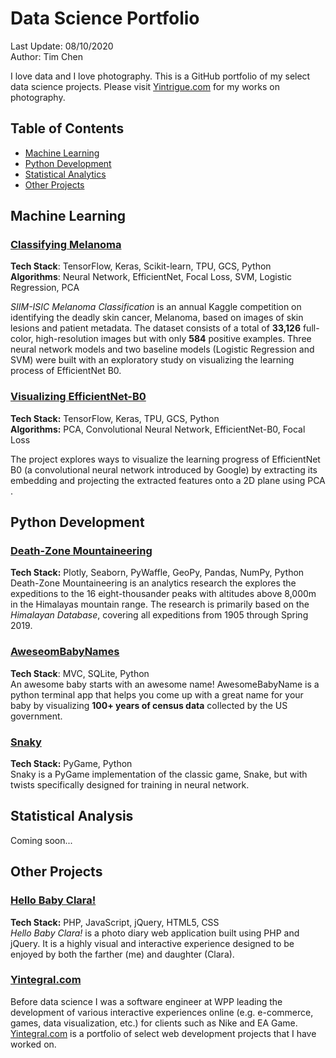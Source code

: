 # Data Science Portfolio
Last Update: 08/10/2020  
Author: Tim Chen  
  
I love data and I love photography. This is a GitHub portfolio of my select data science projects. Please visit [Yintrigue.com](https://yintrigue.com/) for my works on photography.

## Table of Contents

- [Machine Learning](#machine_learning)
- [Python Development](#python_dev)
- [Statistical Analytics](#statistical_analysis)
- [Other Projects](#others)

<a name="machine_learning"></a>

## Machine Learning

### [Classifying Melanoma](./melanoma)  
**Tech Stack**: TensorFlow, Keras, Scikit-learn, TPU, GCS, Python  
**Algorithms**: Neural Network, EfficientNet, Focal Loss, SVM, Logistic Regression, PCA  

*SIIM-ISIC Melanoma Classification* is an annual Kaggle competition on identifying the deadly skin cancer, Melanoma, based on images of skin lesions and patient metadata. The dataset consists of a total of **33,126** full-color, high-resolution images but with only **584** positive examples. Three neural network models and two baseline models (Logistic Regression and SVM) were built with an exploratory study on visualizing the learning process of EfficientNet B0.

### [Visualizing EfficientNet-B0](./visualizing_neural_net)  
**Tech Stack:** TensorFlow, Keras, TPU, GCS, Python  
**Algorithms:** PCA, Convolutional Neural Network, EfficientNet-B0, Focal Loss  

The project explores ways to visualize the learning progress of EfficientNet B0 (a convolutional neural network introduced by Google) by extracting its embedding and projecting the extracted features onto a 2D plane using PCA .

<a name="python_dev"></a>

## Python Development  
### [Death-Zone Mountaineering](./himalayan_db)  
**Tech Stack:** Plotly, Seaborn, PyWaffle, GeoPy, Pandas, NumPy, Python  
Death-Zone Mountaineering is an analytics research the explores the expeditions to the 16 eight-thousander peaks with altitudes above 8,000m in the Himalayas mountain range. The research is primarily based on the *Himalayan Database*, covering all expeditions from 1905 through Spring 2019.

### [AweseomBabyNames](./awesome_baby_names)  
**Tech Stack**: MVC, SQLite, Python  
An awesome baby starts with an awesome name! AwesomeBabyName is a python terminal app that helps you come up with a great name for your baby by visualizing **100+ years of census data** collected by the US government.

### [Snaky](./snaky)  
**Tech Stack:** PyGame, Python  
Snaky is a PyGame implementation of the classic game, Snake, but with twists specifically designed for training in neural network. 

<a name="statistical_analysis"></a>

## Statistical Analysis

  Coming soon...

<a name="others"></a>

## Other Projects

### [Hello Baby Clara!](./hello_baby_clara)  
**Tech Stack:** PHP, JavaScript, jQuery, HTML5, CSS  
*Hello Baby Clara!* is a photo diary web application built using PHP and jQuery. It is a highly visual and interactive experience designed to be enjoyed by both the farther (me) and daughter (Clara).

### [Yintegral.com](https://yintegral.com/)

Before data science I was a software engineer at WPP leading the development of various interactive experiences online (e.g. e-commerce, games, data visualization, etc.) for clients such as Nike and EA Game. [Yintegral.com](https://yintegral.com/) is a portfolio of select web development projects that I have worked on.
